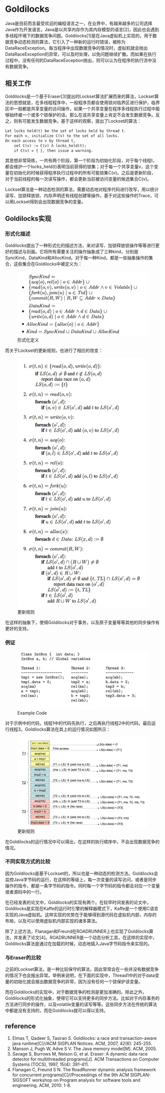# Goldilocks

Java是目前而言最受欢迎的编程语言之一，在业界中，有越来越多的公司选择Java作为开发语言。Java是以共享内存作为其内存模型的语言[2]，因此也会遇到多线程环境下的数据竞争问题。Goldilocks[1]是在Java虚拟机上实现的，用于数据竞争动态检测的算法，它引入了一种新的运行时错误，被称为DataRaceException。每当程序中出现数据竞争的情况时，虚拟机就会抛出DataRaceException的异常，可以及时处理，以免问题继续扩散。而如果在执行过程中，没有任何的DataRaceException抛出，则可以认为在程序的执行流中没有数据竞争。

## 相关工作

Goldilocks是一个基于Eraser[3]提出的Lockset算法扩展而来的算法，Lockset算法的思想就是，在多线程程序中，一般程序员都会使用锁对临界区进行保护，临界区中一般都是共享变量的访问操作，如果一个共享变量在程序多线程执行过程中能够始终被一个或多个锁保护的话，那么在该共享变量上肯定不会发生数据竞争。反之，则有可能发生数据竞争。基于这样的观察，提出了Lockset的算法：

	Let locks held(t) be the set of locks held by thread t. 
	For each v, initialize C(v) to the set of all locks.
	On each access to v by thread t,
		set C(v) := C(v) Λ locks_held(t);
		if C(v) = { }, then issue a warning.

其思想非常简练，一共有两个阶段，第一个阶段为初始化阶段，对于每个线程t，都会维护一个locks_held(t)表明当前获得的锁集；对于每一个共享变量v，这个变量在初始化的时候获得程序执行过程中的所有可能锁集C(v)。之后是更新阶段，对于当前线程的每一次读写操作，都会更新当前被访问变量的候选集合C(v)。

Lockset算法是一种动态检测的算法，需要动态地对程序代码进行改写，用以统计读写、加锁释放锁、内存声明还有线程创建等操作。基于对这些操作的Trace，可以用Lockset得到会出现数据竞争的变量。

## Goldilocks实现

### 形式化描述

Goldilocks提出了一种形式化的描述方法，来对读写、加锁释放锁操作等等进行更好的描述与刻画。它将所有需要关注的操作抽象成了三种kind，分别是SyncKind，DataKind和AllocKind。对于每一种Kind，都是一些抽象操作的集合，这些集合在Goldilocks中被定义为：

<figure>
	<img src="./images/gaoce-1.png" alt="操作的形式化定义" weight="300">
	<figcaption>形式化定义</figcaption>
</figure>

而关于Lockset的更新规则，也进行了相应的改变：

<figure>
	<img src="./images/gaoce-2.png" alt="更新规则" weight="300">
	<figcaption>更新规则</figcaption>
</figure>

在这样的抽象下，使得Goldilocks对于事务，以及原子变量等等其他的同步操作有更好的支持。

### 例证

<figure>
	<img src="./images/gaoce-3.png" alt="示例代码" weight="300">
	<figcaption>Example Code</figcaption>
</figure>

对于示例中的代码，线程1中的代码先执行，之后再执行线程2中的代码，最后运行线程3。Goldilocks算法在其上的运行情况如图所示：

<figure>
	<img src="./images/gaoce-4.png" alt="更新规则" weight="300">
	<figcaption>更新规则</figcaption>
</figure>

在Goldilocks的运行情况中可以得出，在这样的执行顺序中，不会出现数据竞争的情况。

### 不同实现方式的比较

因为Goldilocks是基于Lockset的，所以也是一种动态的检测方法。Goldilocks会监控Java字节码的运行，在这样的等级上，每一次变量的读写访问，或者是同步操作的指令，都是一条字节码的指令。同时每一个字节码的指令都会对应一个变量或者源码中的一行。

在已经发表的论文中，Goldilocks的实现有两个。在较早时间发表的论文中，Goldilocks是实现在Kaffe的运行时引擎的解释器模式下，Kaffe是一个使用C语言实现的Java虚拟机。这样实现的优势在于能够得到源代码在虚拟机内部，内存的布局，以及可以使用虚拟机内部实现的诸多算法。

除了上述方法，Flanagan和Freund在ROADRUNNER上也实现了Goldilocks算法，并发表了论文[4]。ROADRUNNER是一个动态分析工具，在这样的实现中，Goldilocks算法是通过在加载的时候，动态地插入Java字节码指令来实现的。

### 与Eraser的比较

之前的Lockset算法，是一种比较保守的算法，因此常常会在一些并没有数据竞争的情况下也会报出异常。举例来说明，在下面的实现中，Thread1中的对于data变量的初始化就会报出数据竞争的异常，因为没有任何一个锁保护该变量。
	
而在Goldilocks的实现中，对于数据竞争的检测是更加准确的。除此之外，Goldilocks的形式化抽象，使得它可以支持更多的同步方法。比如对于内存事务的方法进行同步的操作，以及volatile变量的读写等等。这些同步方法在传统的算法中都是没有支持的，而在Goldilocks就可以得以支持。

## reference

1. Elmas T, Qadeer S, Tasiran S. Goldilocks: a race and transaction-aware java runtime[C]//ACM SIGPLAN Notices. ACM, 2007, 42(6): 245-255.
2. Manson J, Pugh W, Adve S V. The Java memory model[M]. ACM, 2005.
3. Savage S, Burrows M, Nelson G, et al. Eraser: A dynamic data race detector for multithreaded programs[J]. ACM Transactions on Computer Systems (TOCS), 1997, 15(4): 391-411.
4. Flanagan C, Freund S N. The RoadRunner dynamic analysis framework for concurrent programs[C]//Proceedings of the 9th ACM SIGPLAN-SIGSOFT workshop on Program analysis for software tools and engineering. ACM, 2010: 1-8.